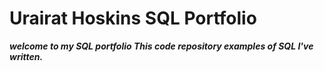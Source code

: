 # Urairat Hoskins SQL Portfolio 
***welcome to my SQL portfolio This code repository examples of SQL I've written.***
